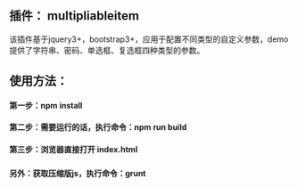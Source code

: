 ## 插件： multipliableitem
该插件基于jquery3+，bootstrap3+，应用于配置不同类型的自定义参数，demo提供了字符串、密码、单选框、复选框四种类型的参数。
## 使用方法：
#### 第一步：npm install
#### 第二步：需要运行的话，执行命令：npm run build
#### 第三步：浏览器直接打开 index.html
###
#### 另外：获取压缩版js，执行命令：grunt

